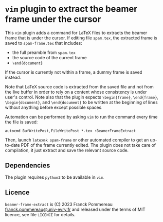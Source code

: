 # `vim` plugin to extract the beamer frame under the cursor

This `vim` plugin adds a command for LaTeX files to extracts the beamer frame that is under the cursor.
If editing file `spam.tex`, the extracted frame is saved to `spam-frame.tex` that includes:

 * the full preamble from `spam.tex`
 * the source code of the current frame
 * `\end{document}`

If the cursor is currently not within a frame, a dummy frame is saved instead.

Note that LaTeX source code is extracted from the saved file and not from the live buffer in order to rely on a content whose consistency is under user's control.
Note also that the plugin expects `\begin{frame}`, `\end{frame}`, `\begin{document}`, and `\end{document}` to be written at the beginning of lines without anything before except possible spaces.

Automation can be performed by asking `vim` to run the command every time the file is saved:

```
autocmd BufWritePost,FileWritePost *.tex :BeamerFrameExtract
```

Then, launch `latexmk spam-frame` or other automated compiler to get an up-to-date PDF of the frame currently edited.
The plugin does not take care of compilation, it just extract and save the relevant source code.

## Dependencies

The plugin requires `python3` to be available in `vim`.

## Licence

`beamer-frame-extract` is (C) 2023 Franck Pommereau <franck.pommereau@univ-evry.fr> and released under the terms of MIT licence, see file `LICENCE` for details.
